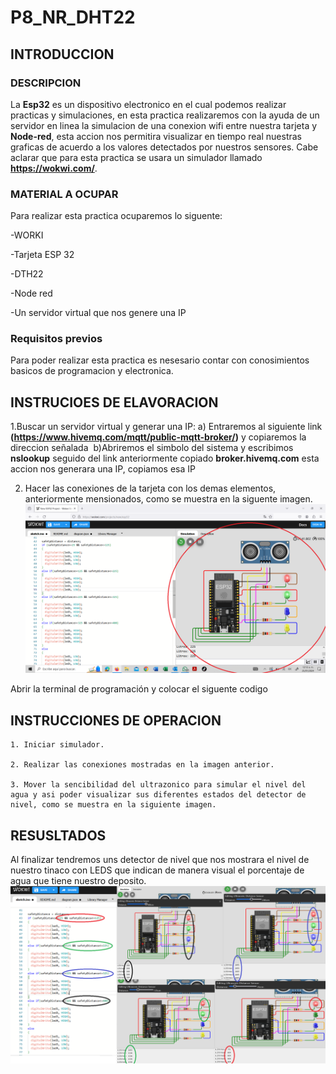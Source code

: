 # P8_NR_DHT22
## INTRODUCCION

### DESCRIPCION 

La **Esp32**  es un dispositivo electronico en el cual podemos realizar practicas y simulaciones, en esta practica realizaremos  con  la ayuda de un servidor en linea la simulacion de una conexion wifi entre nuestra tarjeta y  **Node-red**, esta accion nos permitira visualizar en tiempo real nuestras graficas de acuerdo a los valores detectados por nuestros sensores. Cabe aclarar que para esta practica se usara un simulador llamado **https://wokwi.com/**.

### MATERIAL A OCUPAR

Para realizar esta practica ocuparemos lo siguente:

-WORKI

-Tarjeta ESP 32

-DTH22

-Node red

-Un servidor virtual que nos genere una IP

### Requisitos previos

Para poder realizar esta practica es nesesario contar con conosimientos basicos de programacion y electronica.

## INSTRUCIOES DE ELAVORACION 

1.Buscar un servidor virtual y generar una IP:
 a) Entraremos al siguiente link **(https://www.hivemq.com/mqtt/public-mqtt-broker/)** y copiaremos la direccion señalada
 ![]()
 b)Abriremos el simbolo del sistema y escribimos **nslookup**  seguido del link anteriormente copiado **broker.hivemq.com** esta accion nos generara una IP, copiamos esa IP
 ![]() 
 ![]()
 ![]()
 ![]()

 
2. Hacer las conexiones de la tarjeta con los demas elementos, anteriormente mensionados, como se muestra en la siguente imagen. 
 ![](https://github.com/nijs17/P6_Nivel-de-agua/blob/main/l1.png)

Abrir la terminal de programación y colocar el siguente codigo
## INSTRUCCIONES DE OPERACION 


    1. Iniciar simulador.
    
    2. Realizar las conexiones mostradas en la imagen anterior.
    
    3. Mover la sencibilidad del ultrazonico para simular el nivel del agua y asi poder visualizar sus diferentes estados del detector de nivel, como se muestra en la siguiente imagen.
    
## RESUSLTADOS
Al finalizar tendremos uns detector de nivel que nos mostrara el nivel de nuestro tinaco con LEDS que indican de manera visual el porcentaje de agua que tiene nuestro deposito.
![](https://github.com/nijs17/P6_Nivel-de-agua/blob/main/l2.png)
